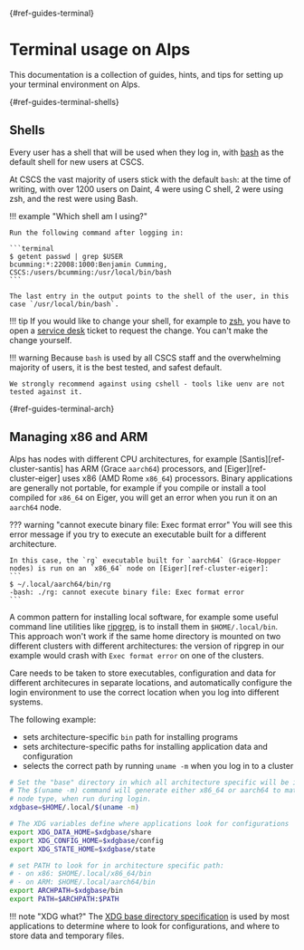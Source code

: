 [](){#ref-guides-terminal}
# Terminal usage on Alps

This documentation is a collection of guides, hints, and tips for setting up your terminal environment on Alps.

[](){#ref-guides-terminal-shells}
## Shells

Every user has a shell that will be used when they log in, with [bash](https://www.gnu.org/software/bash/) as the default shell for new users at CSCS.

At CSCS the vast majority of users stick with the default `bash`: at the time of writing, with over 1200 users on Daint, 4 were using C shell, 2 were using zsh, and the rest were using Bash.

!!! example "Which shell am I using?"

    Run the following command after logging in:

    ```terminal
    $ getent passwd | grep $USER
    bcumming:*:22008:1000:Benjamin Cumming, CSCS:/users/bcumming:/usr/local/bin/bash
    ```

    The last entry in the output points to the shell of the user, in this case `/usr/local/bin/bash`.

!!! tip
    If you would like to change your shell, for example to [zsh](https://www.zsh.org), you have to open a [service desk](https://jira.cscs.ch/plugins/servlet/desk) ticket to request the change. You can't make the change yourself.


!!! warning
    Because `bash` is used by all CSCS staff and the overwhelming majority of users, it is the best tested, and safest default.

    We strongly recommend against using cshell - tools like uenv are not tested against it.

[](){#ref-guides-terminal-arch}
## Managing x86 and ARM

Alps has nodes with different CPU architectures, for example [Santis][ref-cluster-santis] has ARM (Grace `aarch64`) processors, and [Eiger][ref-cluster-eiger] uses x86 (AMD Rome `x86_64`) processors.
Binary applications are generally not portable, for example if you compile or install a tool compiled for `x86_64` on Eiger, you will get an error when you run it on an `aarch64` node.

??? warning "cannot execute binary file: Exec format error"
    You will see this error message if you try to execute an executable built for a different architecture.

    In this case, the `rg` executable built for `aarch64` (Grace-Hopper nodes) is run on an `x86_64` node on [Eiger][ref-cluster-eiger]:
    ```
    $ ~/.local/aarch64/bin/rg
    -bash: ./rg: cannot execute binary file: Exec format error
    ```

A common pattern for installing local software, for example some useful command line utilities like [ripgrep](https://github.com/BurntSushi/ripgrep), is to install them in `$HOME/.local/bin`.
This approach won't work if the same home directory is mounted on two different clusters with different architectures: the version of ripgrep in our example would crash with `Exec format error` on one of the clusters.

Care needs to be taken to store executables, configuration and data for different architecures in separate locations, and automatically configure the login environment to use the correct location when you log into different systems.

The following example:
* sets architecture-specific `bin` path for installing programs
* sets architecture-specific paths for installing application data and configuration
* selects the correct path by running `uname -m` when you log in to a cluster

```bash title=".bashrc"
# Set the "base" directory in which all architecture specific will be installed.
# The $(uname -m) command will generate either x86_64 or aarch64 to match the
# node type, when run during login.
xdgbase=$HOME/.local/$(uname -m)

# The XDG variables define where applications look for configurations
export XDG_DATA_HOME=$xdgbase/share
export XDG_CONFIG_HOME=$xdgbase/config
export XDG_STATE_HOME=$xdgbase/state

# set PATH to look for in architecture specific path:
# - on x86: $HOME/.local/x86_64/bin
# - on ARM: $HOME/.local/aarch64/bin
export ARCHPATH=$xdgbase/bin
export PATH=$ARCHPATH:$PATH
```

!!! note "XDG what?"
    The [XDG base directory specification](https://specifications.freedesktop.org/basedir-spec/latest/) is used by most applications to determine where to look for configurations, and where to store data and temporary files.

